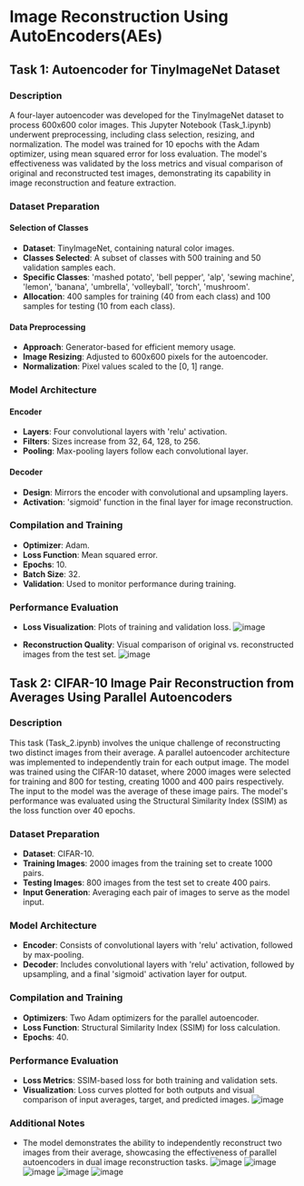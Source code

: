 # Image Reconstruction Using AutoEncoders(AEs)
## Task 1: Autoencoder for TinyImageNet Dataset
### Description
A four-layer autoencoder was developed for the TinyImageNet dataset to process 600x600 color images. This Jupyter Notebook (Task_1.ipynb) underwent preprocessing, including class selection, resizing, and normalization. The model was trained for 10 epochs with the Adam optimizer, using mean squared error for loss evaluation. The model's effectiveness was validated by the loss metrics and visual comparison of original and reconstructed test images, demonstrating its capability in image reconstruction and feature extraction.
### Dataset Preparation

#### Selection of Classes
- **Dataset**: TinyImageNet, containing natural color images.
- **Classes Selected**: A subset of classes with 500 training and 50 validation samples each.
- **Specific Classes**: 'mashed potato', 'bell pepper', 'alp', 'sewing machine', 'lemon', 'banana', 'umbrella', 'volleyball', 'torch', 'mushroom'.
- **Allocation**: 400 samples for training (40 from each class) and 100 samples for testing (10 from each class).

#### Data Preprocessing
- **Approach**: Generator-based for efficient memory usage.
- **Image Resizing**: Adjusted to 600x600 pixels for the autoencoder.
- **Normalization**: Pixel values scaled to the [0, 1] range.

### Model Architecture

#### Encoder
- **Layers**: Four convolutional layers with 'relu' activation.
- **Filters**: Sizes increase from 32, 64, 128, to 256.
- **Pooling**: Max-pooling layers follow each convolutional layer.

#### Decoder
- **Design**: Mirrors the encoder with convolutional and upsampling layers.
- **Activation**: 'sigmoid' function in the final layer for image reconstruction.

### Compilation and Training
- **Optimizer**: Adam.
- **Loss Function**: Mean squared error.
- **Epochs**: 10.
- **Batch Size**: 32.
- **Validation**: Used to monitor performance during training.

### Performance Evaluation
- **Loss Visualization**: Plots of training and validation loss.
![image](https://github.com/AliAmini93/Image-Reconstruction-AE/assets/96921261/8e748cae-cc9c-4bfa-a9eb-df369d8f13b0)

- **Reconstruction Quality**: Visual comparison of original vs. reconstructed images from the test set.
   ![image](https://github.com/AliAmini93/Image-Reconstruction-AE/assets/96921261/4959095f-1066-4b20-8465-7cc3b1e23cb0)

## Task 2: CIFAR-10 Image Pair Reconstruction from Averages Using Parallel Autoencoders
### Description
This task (Task_2.ipynb) involves the unique challenge of reconstructing two distinct images from their average. A parallel autoencoder architecture was implemented to independently train for each output image. The model was trained using the CIFAR-10 dataset, where 2000 images were selected for training and 800 for testing, creating 1000 and 400 pairs respectively. The input to the model was the average of these image pairs. The model's performance was evaluated using the Structural Similarity Index (SSIM) as the loss function over 40 epochs.

### Dataset Preparation
- **Dataset**: CIFAR-10.
- **Training Images**: 2000 images from the training set to create 1000 pairs.
- **Testing Images**: 800 images from the test set to create 400 pairs.
- **Input Generation**: Averaging each pair of images to serve as the model input.

### Model Architecture
- **Encoder**: Consists of convolutional layers with 'relu' activation, followed by max-pooling.
- **Decoder**: Includes convolutional layers with 'relu' activation, followed by upsampling, and a final 'sigmoid' activation layer for output.

### Compilation and Training
- **Optimizers**: Two Adam optimizers for the parallel autoencoder.
- **Loss Function**: Structural Similarity Index (SSIM) for loss calculation.
- **Epochs**: 40.

### Performance Evaluation
- **Loss Metrics**: SSIM-based loss for both training and validation sets.
- **Visualization**: Loss curves plotted for both outputs and visual comparison of input averages, target, and predicted images.
    ![image](https://github.com/AliAmini93/Image-Reconstruction-AE/assets/96921261/0eac5577-45b1-4faa-ad15-97a2cd44b486)
### Additional Notes
- The model demonstrates the ability to independently reconstruct two images from their average, showcasing the effectiveness of parallel autoencoders in dual image reconstruction tasks.
  ![image](https://github.com/AliAmini93/Image-Reconstruction-AE/assets/96921261/6be72d23-6822-4b9d-993d-cbc8752fafb6)
  ![image](https://github.com/AliAmini93/Image-Reconstruction-AE/assets/96921261/db5d8ac0-1a88-4bf9-8c2c-b8a086a7653c)
  ![image](https://github.com/AliAmini93/Image-Reconstruction-AE/assets/96921261/a0da88ea-fedc-4099-a5f3-bcf03878b4f8)
  ![image](https://github.com/AliAmini93/Image-Reconstruction-AE/assets/96921261/baea9b47-2cfd-4b6c-b4bb-7ee4feec99e1)
  ![image](https://github.com/AliAmini93/Image-Reconstruction-AE/assets/96921261/5e04f22d-3ad1-4345-86f7-42dcb219d1b4)

  






